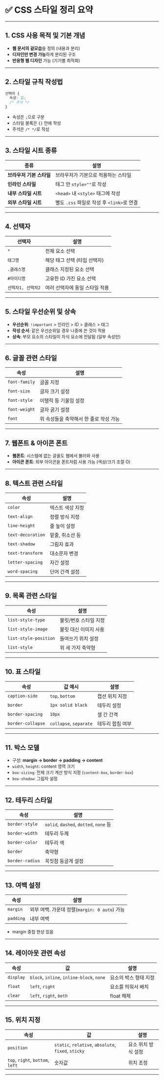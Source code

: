 # ✅ CSS 스타일 정리 요약

---

## 1. CSS 사용 목적 및 기본 개념

- **웹 문서의 겉모습**을 정의 (내용과 분리)
- **디자인만 변경 가능**하게 분리된 구조
- **반응형 웹 디자인** 가능 (기기별 최적화)

---

## 2. 스타일 규칙 작성법

```css
선택자 {
  속성: 값;
  /* 주석 */
}
```

- 속성은 `;`으로 구분
- 스타일 블록은 `{}` 안에 작성
- 주석은 `/* */`로 작성

---

## 3. 스타일 시트 종류

| 종류 | 설명 |
|------|------|
| **브라우저 기본 스타일** | 브라우저가 기본으로 적용하는 스타일 |
| **인라인 스타일** | 태그 안 `style=""`로 작성 |
| **내부 스타일 시트** | `<head>` 내 `<style>` 태그에 작성 |
| **외부 스타일 시트** | 별도 `.css` 파일로 작성 후 `<link>`로 연결 |

---

## 4. 선택자

| 선택자 | 설명 |
|--------|------|
| `*` | 전체 요소 선택 |
| `태그명` | 해당 태그 선택 (타입 선택자) |
| `.클래스명` | 클래스 지정된 요소 선택 |
| `#아이디명` | 고유한 ID 가진 요소 선택 |
| `선택자1, 선택자2` | 여러 선택자에 동일 스타일 적용 |

---

## 5. 스타일 우선순위 및 상속

- **우선순위**: `!important` > 인라인 > ID > 클래스 > 태그
- **작성 순서**: 같은 우선순위일 경우 나중에 쓴 것이 적용
- **상속**: 부모 요소의 스타일이 자식 요소에 전달됨 (일부 속성만)

---

## 6. 글꼴 관련 스타일

| 속성 | 설명 |
|------|------|
| `font-family` | 글꼴 지정 |
| `font-size` | 글자 크기 설정 |
| `font-style` | 이탤릭 등 기울임 설정 |
| `font-weight` | 글자 굵기 설정 |
| `font` | 위 속성들을 축약해서 한 줄로 작성 가능 |

---

## 7. 웹폰트 & 아이콘 폰트

- **웹폰트**: 시스템에 없는 글꼴도 웹에서 불러와 사용
- **아이콘 폰트**: 외부 아이콘을 폰트처럼 사용 가능 (색상/크기 조절 O)

---

## 8. 텍스트 관련 스타일

| 속성 | 설명 |
|------|------|
| `color` | 텍스트 색상 지정 |
| `text-align` | 정렬 방식 지정 |
| `line-height` | 줄 높이 설정 |
| `text-decoration` | 밑줄, 취소선 등 |
| `text-shadow` | 그림자 효과 |
| `text-transform` | 대소문자 변경 |
| `letter-spacing` | 자간 설정 |
| `word-spacing` | 단어 간격 설정 |

---

## 9. 목록 관련 스타일

| 속성 | 설명 |
|------|------|
| `list-style-type` | 불릿/번호 스타일 지정 |
| `list-style-image` | 불릿 대신 이미지 사용 |
| `list-style-position` | 들여쓰기 위치 설정 |
| `list-style` | 위 세 가지 축약형 |

---

## 10. 표 스타일

| 속성 | 값 예시 | 설명 |
|------|---------|------|
| `caption-side` | `top`, `bottom` | 캡션 위치 지정 |
| `border` | `1px solid black` | 테두리 설정 |
| `border-spacing` | `10px` | 셀 간 간격 |
| `border-collapse` | `collapse`, `separate` | 테두리 합침 여부 |

---

## 11. 박스 모델

- 구성: **margin → border → padding → content**
- `width`, `height`: content 영역 크기
- `box-sizing`: 전체 크기 계산 방식 지정 (`content-box`, `border-box`)
- `box-shadow`: 그림자 설정

---

## 12. 테두리 스타일

| 속성 | 설명 |
|------|------|
| `border-style` | `solid`, `dashed`, `dotted`, `none` 등 |
| `border-width` | 테두리 두께 |
| `border-color` | 테두리 색 |
| `border` | 축약형 |
| `border-radius` | 꼭짓점 둥글게 설정 |

---

## 13. 여백 설정

| 속성 | 설명 |
|------|------|
| `margin` | 외부 여백. 가운데 정렬(`margin: 0 auto`) 가능 |
| `padding` | 내부 여백 |
- margin 중첩 현상 있음

---

## 14. 레이아웃 관련 속성

| 속성 | 값 | 설명 |
|------|-----|------|
| `display` | `block`, `inline`, `inline-block`, `none` | 요소의 박스 형태 지정 |
| `float` | `left`, `right` | 요소를 띄워서 배치 |
| `clear` | `left`, `right`, `both` | float 해제 |

---

## 15. 위치 지정

| 속성 | 값 | 설명 |
|------|-----|------|
| `position` | `static`, `relative`, `absolute`, `fixed`, `sticky` | 요소 위치 방식 설정 |
| `top`, `right`, `bottom`, `left` | 숫자값 | 위치 조정 |

---


